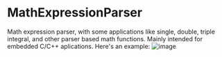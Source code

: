# MathExpressionParser
Math expression parser, with some applications like single, double, triple integral, and other parser based math functions.
Mainly intended for embedded C/C++ aplications.
Here's an example:
![image](https://user-images.githubusercontent.com/99054912/172016068-b3840e24-ffac-44af-a34f-dcbe95435699.png)
